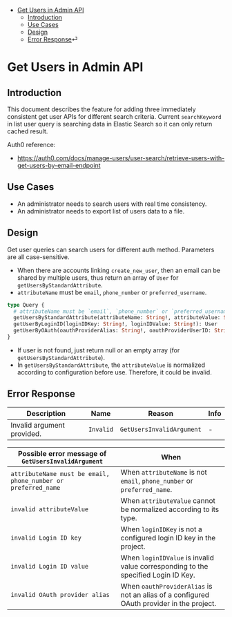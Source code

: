 - [Get Users in Admin API](#get-users-in-admin-api)
  * [Introduction](#introduction)
  * [Use Cases](#use-cases)
  * [Design](#design)
  * [Error Response](#error-response)⏎

# Get Users in Admin API

## Introduction

This document describes the feature for adding three immediately consistent get user APIs for different search criteria. Current `searchKeyword` in list user query is searching data in Elastic Search so it can only return cached result. 

Auth0 reference:
- https://auth0.com/docs/manage-users/user-search/retrieve-users-with-get-users-by-email-endpoint

## Use Cases

- An administrator needs to search users with real time consistency.
- An administrator needs to export list of users data to a file.

## Design

Get user queries can search users for different auth method. Parameters are all case-sensitive.
- When there are accounts linking `create_new_user`, then an email can be shared by multiple users, thus return an array of `User` for `getUsersByStandardAttribute`.
- `attributeName` must be `email`, `phone_number` or `preferred_username`.

```graphql
type Query {
  # attributeName must be `email`, `phone_number` or `preferred_username`.
  getUsersByStandardAttribute(attributeName: String!, attributeValue: String!): [User!]!
  getUserByLoginID(loginIDKey: String!, loginIDValue: String!): User
  getUserByOAuth(oauthProviderAlias: String!, oauthProviderUserID: String!): User
}
```

- If user is not found, just return null or an empty array (for `getUsersByStandardAttribute`).
- In `getUsersByStandardAttribute`, the `attributeValue` is normalized according to configuration before use. Therefore, it could be invalid.

## Error Response

|Description|Name|Reason|Info|
|---|---|---|---|
|Invalid argument provided.|`Invalid`|`GetUsersInvalidArgument`|-|

|Possible error message of `GetUsersInvalidArgument`|When|
|---|---|
|`attributeName must be email, phone_number or preferred_name`|When `attributeName` is not `email`, `phone_number` or `preferred_name`.|
|`invalid attributeValue`|When `attributeValue` cannot be normalized according to its type.|
|`invalid Login ID key`|When `loginIDKey` is not a configured login ID key in the project.|
|`invalid Login ID value`|When `loginIDValue` is invalid value corresponding to the specified Login ID Key.|
|`invalid OAuth provider alias`|When `oauthProviderAlias` is not an alias of a configured OAuth provider in the project.|
